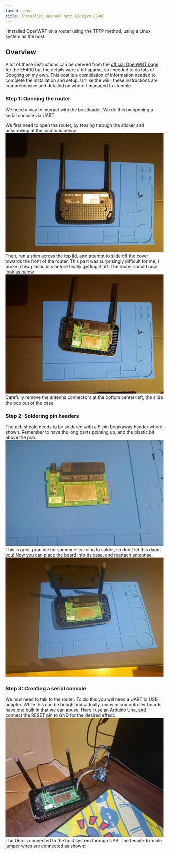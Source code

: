 ```yaml
---
layout: post
title: Installing OpenWRT onto Linksys E5400
---
```


I installed OpenWRT on a router using the TFTP method, using a Linux system as the host.

## Overview

A lot of these instructions can be derived from the [official OpenWRT page](https://openwrt.org/toh/linksys/e5400) for the E5400 but the details were a bit sparse, so I needed to do lots of Googling on my own. This post is a compilation of information needed to complete the installation and setup. Unlike the wiki, these instructions are comprehensive and detailed on where I managed to stumble.

### Step 1: Opening the router
We need a way to interact with the bootloader. We do this by opening a serial console via UART.

We first need to open the router, by tearing through the sticker and unscrewing at the locations below.
![](/assets/images/openwrt/back.jpg)
Then, run a shim across the top lid, and attempt to slide off the cover towards the front of the router. This part was surprisingly difficult for me; I broke a few plastic bits before finally getting it off. The router should now look as below.
![](/assets/images/openwrt/open.jpg)
Carefully remove the antenna connectors at the bottom center-left, the slide the pcb out of the case.

### Step 2: Soldering pin headers
The pcb should needs to be soldered with a 5-pin breakaway header where shown. Remember to have the long parts pointing up, and the plastic bit above the pcb.
![](/assets/images/openwrt/pcb_sol.jpg)
This is great practice for someone learning to solder, so don't let this daunt you! Now you can place the board into its case, and reattach antennae.
![](/assets/images/openwrt/open_sol.jpg)

### Step 3: Creating a serial console
We now need to talk to the router. To do this you will need a UART to USB adapter. While this can be bought individually, many microcontroller boards have one built in that we can abuse. Here I use an Arduino Uno, and connect the RESET pin to GND for the desired effect.
![](/assets/images/openwrt/serial.jpg)
The Uno is connected to the host system through USB. The female-to-male jumper wires are connected as shown: